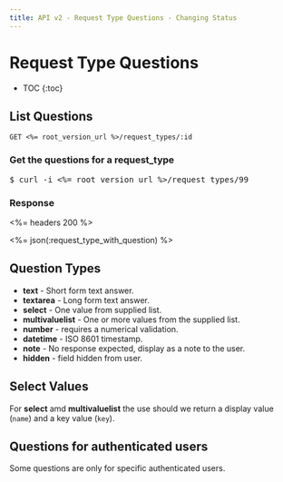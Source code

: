 ```yaml
---
title: API v2 - Request Type Questions - Changing Status
---
```


# Request Type Questions

* TOC
{:toc}
 
## List Questions

    GET <%= root_version_url %>/request_types/:id

### Get the questions for a request_type

<pre class="terminal">
$ curl -i <%= root_version_url %>/request_types/99
</pre>

### Response

<%= headers 200 %>

<%= json(:request_type_with_question) %>

## Question Types

* **text** - Short form text answer.
* **textarea** - Long form text answer.
* **select** - One value from supplied list.
* **multivaluelist** - One or more values from the supplied list.
* **number** - requires a numerical validation.
* **datetime** - ISO 8601 timestamp.
* **note** - No response expected, display as a note to the user.
* **hidden** - field hidden from user.

## Select Values

For **select** amd **multivaluelist** the use should we return a display value (`name`) and a key value (`key`).

## Questions for authenticated users

Some questions are only for specific authenticated users.
